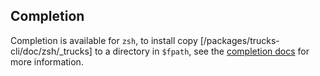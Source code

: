## Completion

Completion is available for `zsh`, to install copy [/packages/trucks-cli/doc/zsh/_trucks] to a directory in `$fpath`, see the [completion docs](https://github.com/mkdoc/mkcli#completion) for more information.
